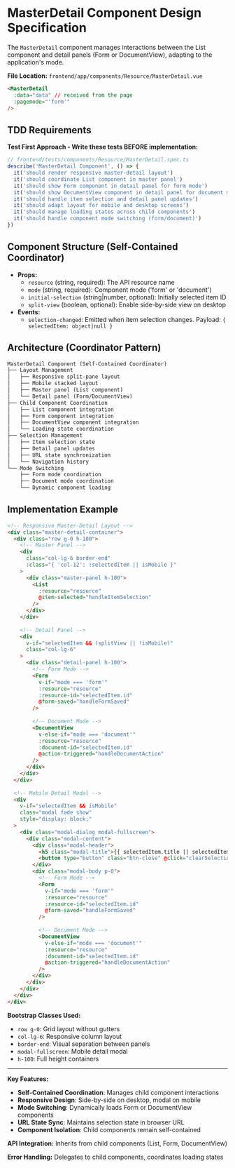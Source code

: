 # MasterDetail Component Design Specification

The `MasterDetail` component manages interactions between the List component and detail panels (Form or DocumentView), adapting to the application's mode.

**File Location:** `frontend/app/components/Resource/MasterDetail.vue`

```html
<MasterDetail
  :data="data" // received from the page 
  :pagemode="'form'"
/>
```

## TDD Requirements

**Test First Approach - Write these tests BEFORE implementation:**

```javascript
// frontend/tests/components/Resource/MasterDetail.spec.ts
describe('MasterDetail Component', () => {
  it('should render responsive master-detail layout')
  it('should coordinate List component in master panel')
  it('should show Form component in detail panel for form mode')
  it('should show DocumentView component in detail panel for document mode')
  it('should handle item selection and detail panel updates')
  it('should adapt layout for mobile and desktop screens')
  it('should manage loading states across child components')
  it('should handle component mode switching (form/document)')
})
```

## Component Structure (Self-Contained Coordinator)



- **Props:**
  - `resource` (string, required): The API resource name
  - `mode` (string, required): Component mode ('form' or 'document')
  - `initial-selection` (string|number, optional): Initially selected item ID
  - `split-view` (boolean, optional): Enable side-by-side view on desktop
- **Events:**
  - `selection-changed`: Emitted when item selection changes. Payload: `{ selectedItem: object|null }`

## Architecture (Coordinator Pattern)

```txt
MasterDetail Component (Self-Contained Coordinator)
├── Layout Management
│   ├── Responsive split-pane layout
│   ├── Mobile stacked layout
│   ├── Master panel (List component)
│   └── Detail panel (Form/DocumentView)
├── Child Component Coordination
│   ├── List component integration
│   ├── Form component integration
│   ├── DocumentView component integration
│   └── Loading state coordination
├── Selection Management
│   ├── Item selection state
│   ├── Detail panel updates
│   ├── URL state synchronization
│   └── Navigation history
└── Mode Switching
    ├── Form mode coordination
    ├── Document mode coordination
    └── Dynamic component loading
```

## Implementation Example

```html
<!-- Responsive Master-Detail Layout -->
<div class="master-detail-container">
  <div class="row g-0 h-100">
    <!-- Master Panel -->
    <div 
      class="col-lg-6 border-end"
      :class="{ 'col-12': !selectedItem || isMobile }"
    >
      <div class="master-panel h-100">
        <List
          :resource="resource"
          @item-selected="handleItemSelection"
        />
      </div>
    </div>
    
    <!-- Detail Panel -->
    <div 
      v-if="selectedItem && (splitView || !isMobile)"
      class="col-lg-6"
    >
      <div class="detail-panel h-100">
        <!-- Form Mode -->
        <Form
          v-if="mode === 'form'"
          :resource="resource"
          :resource-id="selectedItem.id"
          @form-saved="handleFormSaved"
        />
        
        <!-- Document Mode -->
        <DocumentView
          v-else-if="mode === 'document'"
          :resource="resource"
          :document-id="selectedItem.id"
          @action-triggered="handleDocumentAction"
        />
      </div>
    </div>
  </div>
  
  <!-- Mobile Detail Modal -->
  <div 
    v-if="selectedItem && isMobile"
    class="modal fade show"
    style="display: block;"
  >
    <div class="modal-dialog modal-fullscreen">
      <div class="modal-content">
        <div class="modal-header">
          <h5 class="modal-title">{{ selectedItem.title || selectedItem.name }}</h5>
          <button type="button" class="btn-close" @click="clearSelection"></button>
        </div>
        <div class="modal-body p-0">
          <!-- Form Mode -->
          <Form
            v-if="mode === 'form'"
            :resource="resource"
            :resource-id="selectedItem.id"
            @form-saved="handleFormSaved"
          />
          
          <!-- Document Mode -->
          <DocumentView
            v-else-if="mode === 'document'"
            :resource="resource"
            :document-id="selectedItem.id"
            @action-triggered="handleDocumentAction"
          />
        </div>
      </div>
    </div>
  </div>
</div>
```

**Bootstrap Classes Used:**
- `row g-0`: Grid layout without gutters
- `col-lg-6`: Responsive column layout
- `border-end`: Visual separation between panels
- `modal-fullscreen`: Mobile detail modal
- `h-100`: Full height containers

---

**Key Features:**
- **Self-Contained Coordination**: Manages child component interactions
- **Responsive Design**: Side-by-side on desktop, modal on mobile
- **Mode Switching**: Dynamically loads Form or DocumentView components
- **URL State Sync**: Maintains selection state in browser URL
- **Component Isolation**: Child components remain self-contained

**API Integration:** Inherits from child components (List, Form, DocumentView)

**Error Handling:** Delegates to child components, coordinates loading states
